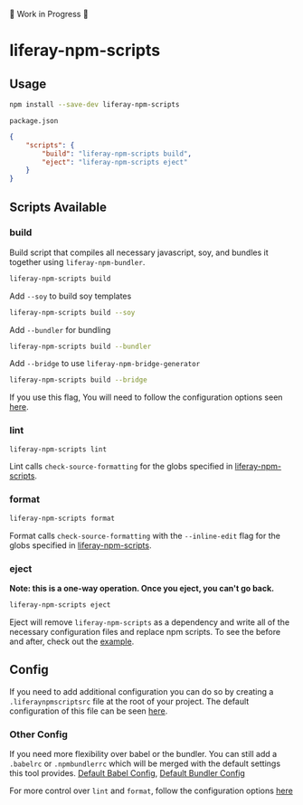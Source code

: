 🚧 Work in Progress 🚧

# liferay-npm-scripts

## Usage

```sh
npm install --save-dev liferay-npm-scripts
```

`package.json`

```json
{
	"scripts": {
		"build": "liferay-npm-scripts build",
		"eject": "liferay-npm-scripts eject"
	}
}
```

## Scripts Available

### build

Build script that compiles all necessary javascript, soy, and bundles it together using `liferay-npm-bundler`.

```sh
liferay-npm-scripts build
```

Add `--soy` to build soy templates

```sh
liferay-npm-scripts build --soy
```

Add `--bundler` for bundling

```sh
liferay-npm-scripts build --bundler
```

Add `--bridge` to use `liferay-npm-bridge-generator`

```sh
liferay-npm-scripts build --bridge
```

If you use this flag, You will need to follow the configuration options seen [here](https://github.com/liferay/liferay-npm-build-tools/wiki/How-to-use-liferay-npm-bridge-generator).

### lint

```sh
liferay-npm-scripts lint
```

Lint calls `check-source-formatting` for the globs specified in [liferay-npm-scripts](./src/config/liferay-npm-scripts.json#L14-L20).

### format

```sh
liferay-npm-scripts format
```

Format calls `check-source-formatting` with the `--inline-edit` flag for the globs specified in [liferay-npm-scripts](./src/config/liferay-npm-scripts.json#L7-L13).

### eject

**Note: this is a one-way operation. Once you eject, you can't go back.**

```sh
liferay-npm-scripts eject
```

Eject will remove `liferay-npm-scripts` as a dependency and write all of the necessary configuration files and replace npm scripts. To see the before and after, check out the [example](./example/eject).

## Config

If you need to add additional configuration you can do so by creating a `.liferaynpmscriptsrc` file at the root of your project. The default configuration of this file can be seen [here](./src/config/liferay-npm-scripts.json).

### Other Config

If you need more flexibility over babel or the bundler. You can still add a `.babelrc` or `.npmbundlerrc` which will be merged with the default settings this tool provides. [Default Babel Config](./src/config/babel.json), [Default Bundler Config](./src/config/npm-bundler.json)

For more control over `lint` and `format`, follow the configuration options [here](https://github.com/liferay/liferay-frontend-source-formatter#custom-configuration)
